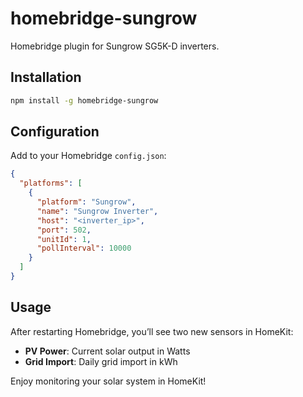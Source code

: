 # homebridge-sungrow

Homebridge plugin for Sungrow SG5K-D inverters.

## Installation

```bash
npm install -g homebridge-sungrow
```

## Configuration

Add to your Homebridge `config.json`:

```json
{
  "platforms": [
    {
      "platform": "Sungrow",
      "name": "Sungrow Inverter",
      "host": "<inverter_ip>",
      "port": 502,
      "unitId": 1,
      "pollInterval": 10000
    }
  ]
}
```

## Usage

After restarting Homebridge, you’ll see two new sensors in HomeKit:
- **PV Power**: Current solar output in Watts
- **Grid Import**: Daily grid import in kWh

Enjoy monitoring your solar system in HomeKit!